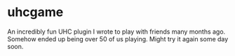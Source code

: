 # uhcgame
An incredibly fun UHC plugin I wrote to play with friends many months ago. Somehow ended up being over 50 of us playing. Might try it again some day soon.
